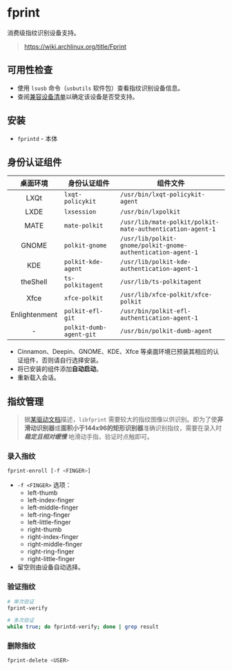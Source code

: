 # fprint

消费级指纹识别设备支持。

> https://wiki.archlinux.org/title/Fprint

## 可用性检查

- 使用 `lsusb` 命令（`usbutils` 软件包）查看指纹识别设备信息。
- 查阅[兼容设备清单](https://fprint.freedesktop.org/supported-devices.html)以确定该设备是否受支持。

## 安装

- `fprintd` - 本体

## 身份认证组件

| 桌面环境 | 身份认证组件 | 组件文件 |
|:-:|-|-|
| LXQt | `lxqt-policykit` | `/usr/bin/lxqt-policykit-agent` |
| LXDE | `lxsession` | `/usr/bin/lxpolkit` |
| MATE | `mate-polkit` | `/usr/lib/mate-polkit/polkit-mate-authentication-agent-1` |
| GNOME | `polkit-gnome` | `/usr/lib/polkit-gnome/polkit-gnome-authentication-agent-1` |
| KDE | `polkit-kde-agent` | `/usr/lib/polkit-kde-authentication-agent-1` |
| theShell | `ts-polkitagent` | `/usr/lib/ts-polkitagent` |
| Xfce | `xfce-polkit` | `/usr/lib/xfce-polkit/xfce-polkit` |
| Enlightenment | `polkit-efl-git` | `/usr/bin/polkit-efl-authentication-agent-1` |
| - | `polkit-dumb-agent-git` | `/usr/bin/polkit-dumb-agent` |

- Cinnamon、Deepin、GNOME、KDE、Xfce 等桌面环境已预装其相应的认证组件，否则请自行选择安装。
- 将已安装的组件添加**自动启动**。
- 重新载入会话。

## 指纹管理

> 据[某驱动文档](https://github.com/iafilatov/libfprint?tab=readme-ov-file#common-problems)描述，`libfprint` 需要较大的指纹图像以供识别。即为了使**非滑动识别器**或**面积小于144x96的矩形识别器**准确识别指纹，需要在录入时 ***稳定且相对缓慢*** 地滑动手指，验证时点触即可。

### 录入指纹

```sh
fprint-enroll [-f <FINGER>]
```

- `-f <FINGER>` 选项：
    - left-thumb
    - left-index-finger
    - left-middle-finger
    - left-ring-finger
    - left-little-finger
    - right-thumb
    - right-index-finger
    - right-middle-finger
    - right-ring-finger
    - right-little-finger
- 留空则由设备自动选择。

### 验证指纹

```sh
# 单次验证
fprint-verify

# 多次验证
while true; do fprintd-verify; done | grep result
```

### 删除指纹

```sh
fprint-delete <USER>
```
